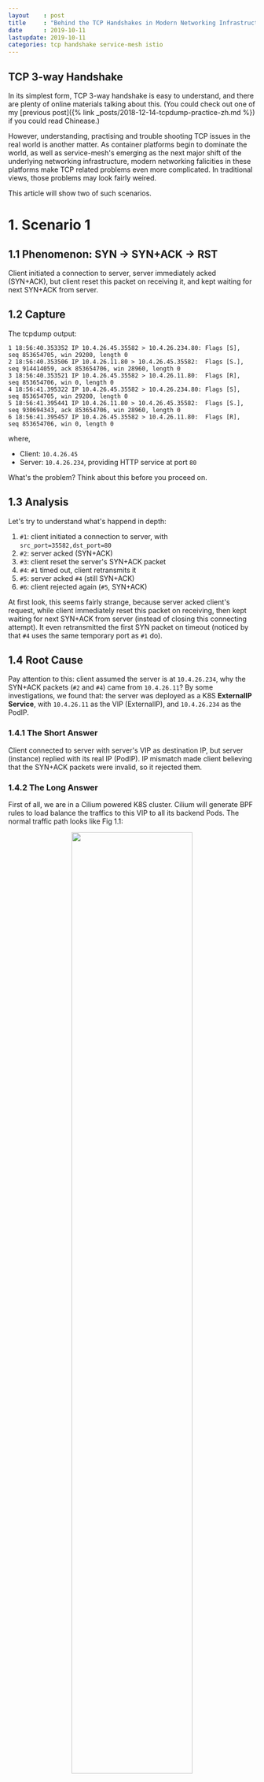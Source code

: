 ```yaml
---
layout    : post
title     : "Behind the TCP Handshakes in Modern Networking Infrastructures"
date      : 2019-10-11
lastupdate: 2019-10-11
categories: tcp handshake service-mesh istio
---
```


## TCP 3-way Handshake

In its simplest form, TCP 3-way handshake is easy to understand, and there are
plenty of online materials talking about this. (You could check out one of my
[previous post]({% link _posts/2018-12-14-tcpdump-practice-zh.md  %}) if you could read Chinease.)

However, understanding, practising and trouble shooting TCP issues in the real
world is another matter. As container platforms begin to dominate the world, as
well as service-mesh's emerging as the next major shift of the underlying
networking infrastructure, modern networking falicities in these platforms make
TCP related problems even more complicated. In traditional views, those problems
may look fairly weired.

This article will show two of such scenarios.

# 1. Scenario 1

## 1.1 Phenomenon: SYN -> SYN+ACK -> RST

Client initiated a connection to server, server immediately acked
(SYN+ACK), but client reset this packet on receiving it, and kept waiting
for next SYN+ACK from server.

## 1.2 Capture

The tcpdump output:

```shell
1 18:56:40.353352 IP 10.4.26.45.35582 > 10.4.26.234.80: Flags [S],  seq 853654705, win 29200, length 0
2 18:56:40.353506 IP 10.4.26.11.80 > 10.4.26.45.35582:  Flags [S.], seq 914414059, ack 853654706, win 28960, length 0
3 18:56:40.353521 IP 10.4.26.45.35582 > 10.4.26.11.80:  Flags [R],  seq 853654706, win 0, length 0
4 18:56:41.395322 IP 10.4.26.45.35582 > 10.4.26.234.80: Flags [S],  seq 853654705, win 29200, length 0
5 18:56:41.395441 IP 10.4.26.11.80 > 10.4.26.45.35582:  Flags [S.], seq 930694343, ack 853654706, win 28960, length 0
6 18:56:41.395457 IP 10.4.26.45.35582 > 10.4.26.11.80:  Flags [R],  seq 853654706, win 0, length 0
```

where,

* Client: `10.4.26.45`
* Server: `10.4.26.234`, providing HTTP service at port `80`

What's the problem? Think about this before you proceed on.

## 1.3 Analysis

Let's try to understand what's happend in depth:

1. `#1`: client initiated a connection to server, with `src_port=35582,dst_port=80`
2. `#2`: server acked (SYN+ACK)
3. `#3`: client reset the server's SYN+ACK packet
4. `#4`: `#1` timed out, client retransmits it
5. `#5`: server acked `#4` (still SYN+ACK)
6. `#6`: client rejected again (`#5`, SYN+ACK)

At first look, this seems fairly strange, because server acked client's request,
while client immediately reset this packet on receiving, then kept waiting for next
SYN+ACK from server (instead of closing this connecting attempt). It
even retransmitted the first SYN packet on timeout (noticed by that `#4`
uses the same temporary port as `#1` do).

## 1.4 Root Cause

Pay attention to this: client assumed the server is at `10.4.26.234`, why the
SYN+ACK packets (`#2` and `#4`) came from `10.4.26.11`? By some investigations,
we found that: the server was deployed as a K8S **ExternalIP Service**, with
`10.4.26.11` as the VIP (ExternalIP), and `10.4.26.234` as the PodIP.

### 1.4.1 The Short Answer

Client connected to server with server's VIP as destination IP, but server
(instance) replied with its real IP (PodIP). IP mismatch made client believing
that the SYN+ACK packets were invalid, so it rejected them.

### 1.4.2 The Long Answer

First of all, we are in a Cilium powered K8S cluster.
Cilium will generate BPF rules to load balance the traffics to this VIP
to all its backend Pods. The normal traffic path looks like Fig 1.1:

<p align="center"><img src="/assets/img/tcp-handshake-in-modern-network-infra/1-1.png" width="70%" height="70%"></p>
<p align="center">Fig. 1.1 Normal data flow between client and server instances</p>

1. @Client: client sends traffic to server `VIP`
2. @ClientHost: Cilium does DNAT, change VIP to one of its `PodIP` (backend
   instance IP)
3. @ServerHost: traffic routed to server instance whose IP is `PodIP`
4. @Server: server instance reply with its own `PodIP`
5. @ServerHost: route reply packet to client host
6. @ClientHost: Cilium does SNAT, change server's `PodIP` to `VIP`, then forward
   traffic to client instance
7. @Client: client receives traffic. From its own viewpoint, the `src_ip` of the
   received packet is just the `dst_ip` of the previous sent packet (both are
   `VIP`), so it accepts the packet. 3-way handshake finish.

The problem arises when **client and server are on the same host**, in which
case, **step 6 is not implemented by Cilium**, as shown in Fig 1.2:

<p align="center"><img src="/assets/img/tcp-handshake-in-modern-network-infra/1-2.png" width="45%" height="45%"></p>
<p align="center">Fig. 1.2 Data flow when client and server are on the same host</p>

We have reported this problem and it is confirmed a bug, see [this
issue](https://github.com/cilium/cilium/issues/9285) for more details.

# 2. Scenario 2

## 2.1 Phenomenon: Handshake OK, Connection Reset on Transmit Data

Client initiated a TCP connection to server succesfully (3 packets), however, on
sending the first data packet (the 4th packet in total), the connection got
reset by server immediately.

## 2.2 Capture

```shell
1 12:10:30.083284 IP 10.6.2.2.51136 > 10.7.3.3.8080: Flags [S],  seq 1658620893, win 29200, length 0
2 12:10:30.083513 IP 10.6.3.3.8080 > 10.7.2.2.51136: Flags [S.], seq 2918345428, ack 1658620894, win 28960, length 0
3 12:10:30.083612 IP 10.6.2.2.51136 > 10.7.3.3.8080: Flags [.],  ack 1, win 229, length 0
4 12:10:30.083899 IP 10.6.2.2.51136 > 10.7.3.3.8080: Flags [P.], seq 1:107, ack 1, win 229, length 106
5 12:10:30.084038 IP 10.6.3.3.8080 > 10.7.2.2.51136: Flags [.],  ack 107, win 227, length 0
6 12:10:30.084251 IP 10.6.3.3.8080 > 10.7.2.2.51136: Flags [R.], seq 1, ack 107, win 227, length 0
```

Again, it's worth to think about this before proceed on.

## 2.3 Analysis

1. `#1`: client initiated a connection to server, `src_port=51136,dst_port=8080`
2. `#2`: server acked (SYN+ACK)
3. `#3`: client acked server, **TCP connection succesfully established**
4. `#4`: client sent a `106` byte data packet
5. `#5`: server acked `#4`
6. `#6`: server reset this connection right after `#5`

## 2.4 Root Cause

Client sees a topology like Fig 2.1:

<p align="center"><img src="/assets/img/tcp-handshake-in-modern-network-infra/2-1.png" width="55%" height="55%"></p>
<p align="center">Fig. 2.1 Client view of the two sides</p>

It initiated an connection, which got accepted by server succesfully, namely,
the 3-way handshake finished withouth any error. But on transmitting data,
server immediately rejected this connection. So, the problem must reside in the
server side.

Digging into the server side, we found that a sidecar (envoy, to be specific)
was injected for the server side container. If you are not familir with this
word, please refer to some introductory documents of [Istio](https://istio.io).
In short words, the sidecar serves as a middle man between server container and
the outside world:

* on ingress direction, it intercepts all ingress traffic to server, do some
  processing, then forwards the allowed traffic to server
* on egress direction, it intercepts all egress traffic from server, again do
  some processing, and forwards the allowed traffic to outside world.

> The traffic interception is implemented with iptables rules in Istio.
> Explanation of the detailed implementations is beyong the scope of this post,
> but you could refer to the figure in Appendix A if you are interested.

So this is the magic: the connection is not established between client and
server directly, but **split into 2 separate connections**:

1. connection between client and sidecar
2. connection between sidecar and server

Those two connections are independently handshaked, thus even if the latter
failed, the former could still be succesful.

<p align="center"><img src="/assets/img/tcp-handshake-in-modern-network-infra/2-2.png" width="55%" height="55%"></p>
<p align="center">Fig. 2.2 Actual view of the two sides: a middleman sits between client and server</p>

This is what exactly happened: server failed to start due to some internal
errors, but the connection between client and sidecar was established. When
client began to send data packets, sidecar first acked for receiving, then
forwarded this to (the failed) server, and got rejected. It then realized that
the backend service was not available, so closed (RST) the connection between
itself and the client.

<p align="center"><img src="/assets/img/tcp-handshake-in-modern-network-infra/2-3.png" width="55%" height="55%"></p>
<p align="center">Fig. 2.3 Connection between sidecar and server not established</p>

# 3. Closing Remarks

In modern days, the underlying network infrastructures are increasingly powerful
and flexible, but comes at a price of deeper stack depth, and poses more
challenges on developers and maintainers for trouble shooting.  This inevitablly
requires more in-depth knowledge on the network infrastructures, virtualization
technologies, kernel stack, etc.

# 4. Appendix A: Istio Sidecar Interception

<p align="center"><img src="/assets/img/tcp-handshake-in-modern-network-infra/4-1.png" width="70%" height="70%"></p>
<p align="center">Fig. 4.1 Istio sidecar interception (inbound) with iptables rules</p>

Corresponding iptables rules:

```shell
# get the Pod netns
$ docker inspect <Container ID or Name> | grep \"Pid\"
            "Pid": 82881,

# show iptables rules in Pod netns
$ nsenter -t 82881 -n iptables -t nat -nvL
Chain PREROUTING (policy ACCEPT 1725 packets, 104K bytes)
 pkts bytes target     prot opt in     out     source               destination
 2086  125K ISTIO_INBOUND  tcp  --  *      *       0.0.0.0/0            0.0.0.0/0

Chain INPUT (policy ACCEPT 2087 packets, 125K bytes)
 pkts bytes target     prot opt in     out     source               destination

Chain OUTPUT (policy ACCEPT 465 packets, 29339 bytes)
 pkts bytes target     prot opt in     out     source               destination
  464 27840 ISTIO_OUTPUT  tcp  --  *      *       0.0.0.0/0            0.0.0.0/0

Chain POSTROUTING (policy ACCEPT 498 packets, 31319 bytes)
 pkts bytes target     prot opt in     out     source               destination

Chain ISTIO_INBOUND (1 references)
 pkts bytes target     prot opt in     out     source               destination
  362 21720 ISTIO_IN_REDIRECT  tcp  --  *      *       0.0.0.0/0            0.0.0.0/0            tcp dpt:8080

Chain ISTIO_IN_REDIRECT (1 references)
 pkts bytes target     prot opt in     out     source               destination
  362 21720 REDIRECT   tcp  --  *      *       0.0.0.0/0            0.0.0.0/0            redir ports 15001

Chain ISTIO_OUTPUT (1 references)
 pkts bytes target     prot opt in     out     source               destination
    0     0 ISTIO_REDIRECT  all  --  *      lo      0.0.0.0/0           !127.0.0.1
  420 25200 RETURN     all  --  *      *       0.0.0.0/0            0.0.0.0/0            owner UID match 1337
    0     0 RETURN     all  --  *      *       0.0.0.0/0            0.0.0.0/0            owner GID match 1337
   11   660 RETURN     all  --  *      *       0.0.0.0/0            127.0.0.1
   33  1980 ISTIO_REDIRECT  all  --  *      *       0.0.0.0/0            0.0.0.0/0

Chain ISTIO_REDIRECT (2 references)
 pkts bytes target     prot opt in     out     source               destination
   33  1980 REDIRECT   tcp  --  *      *       0.0.0.0/0            0.0.0.0/0            redir ports 15001
```
